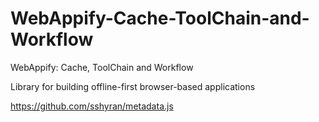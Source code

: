 # WebAppify-Cache-ToolChain-and-Workflow
WebAppify: Cache, ToolChain and Workflow


Library for building offline-first browser-based applications

https://github.com/sshyran/metadata.js









